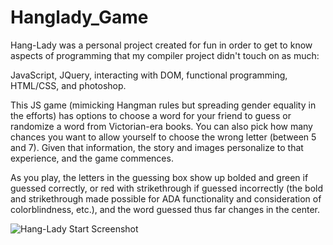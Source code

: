 Hanglady_Game
=============

Hang-Lady was a personal project created for fun in order to get to know aspects of programming that my 
compiler project didn't touch on as much: 

JavaScript, JQuery, interacting with DOM, functional programming, HTML/CSS, and photoshop.

This JS game (mimicking Hangman rules but spreading gender equality in the efforts) has options to choose a word for your friend to guess or randomize a word from Victorian-era books.
You can also pick how many chances you want to allow yourself to choose the wrong letter (between 5 and 7).
Given that information, the story and images personalize to that experience, and the game commences.

As you play, the letters in the guessing box show up bolded and green if guessed correctly, or red with strikethrough
if guessed incorrectly (the bold and strikethrough made possible for ADA functionality and consideration of 
colorblindness, etc.), and the word guessed thus far changes in the center. 

![Hang-Lady Start Screenshot](https://raw.github.com/emi1337/Hanglady_Game/master/hanglady_start.jpg)
